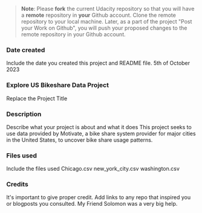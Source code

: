 >**Note**: Please **fork** the current Udacity repository so that you will have a **remote** repository in **your** Github account. Clone the remote repository to your local machine. Later, as a part of the project "Post your Work on Github", you will push your proposed changes to the remote repository in your Github account.

### Date created
Include the date you created this project and README file.
5th of October 2023 

### Explore US Bikeshare Data Project
Replace the Project Title


### Description
Describe what your project is about and what it does
This project seeks to use data provided by Motivate, a bike share system provider for major cities in the United States, to uncover bike share usage patterns.

### Files used
Include the files used
Chicago.csv
new_york_city.csv
washington.csv

### Credits
It's important to give proper credit. Add links to any repo that inspired you or blogposts you consulted.
My Friend Solomon was a very big help.

